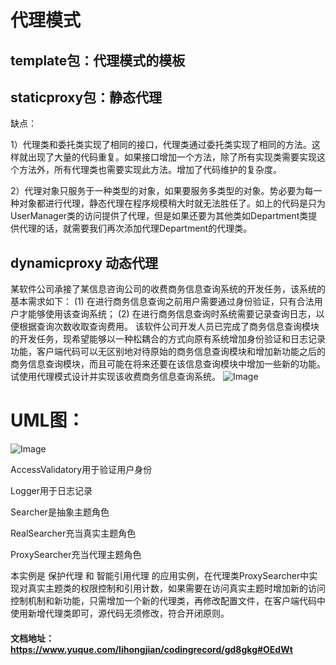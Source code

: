 # 代理模式​

## template包：代理模式的模板

## staticproxy包：静态代理
缺点：

1）代理类和委托类实现了相同的接口，代理类通过委托类实现了相同的方法。这样就出现了大量的代码重复。如果接口增加一个方法，除了所有实现类需要实现这个方法外，所有代理类也需要实现此方法。增加了代码维护的复杂度。

2）代理对象只服务于一种类型的对象，如果要服务多类型的对象。势必要为每一种对象都进行代理，静态代理在程序规模稍大时就无法胜任了。如上的代码是只为UserManager类的访问提供了代理，但是如果还要为其他类如Department类提供代理的话，就需要我们再次添加代理Department的代理类。
## dynamicproxy 动态代理
某软件公司承接了某信息咨询公司的收费商务信息查询系统的开发任务，该系统的基本需求如下： (1) 在进行商务信息查询之前用户需要通过身份验证，只有合法用户才能够使用该查询系统； (2) 在进行商务信息查询时系统需要记录查询日志，以便根据查询次数收取查询费用。 该软件公司开发人员已完成了商务信息查询模块的开发任务，现希望能够以一种松耦合的方式向原有系统增加身份验证和日志记录功能，客户端代码可以无区别地对待原始的商务信息查询模块和增加新功能之后的商务信息查询模块，而且可能在将来还要在该信息查询模块中增加一些新的功能。 试使用代理模式设计并实现该收费商务信息查询系统。
![Image](https://cdn.nlark.com/yuque/0/2020/png/1171730/1587980313152-7d4221b3-df84-498c-8930-43835f047cf6.png)

# UML图：
![Image](https://cdn.nlark.com/yuque/0/2020/png/1171730/1587980522239-e54f89fe-218a-4b66-9218-efc4a123da1a.png)

AccessValidatory用于验证用户身份

Logger用于日志记录

Searcher是抽象主题角色

RealSearcher充当真实主题角色

ProxySearcher充当代理主题角色

本实例是 保护代理 和 智能引用代理 的应用实例，在代理类ProxySearcher中实现对真实主题类的权限控制和引用计数，如果需要在访问真实主题时增加新的访问控制机制和新功能，只需增加一个新的代理类，再修改配置文件，在客户端代码中使用新增代理类即可，源代码无须修改，符合开闭原则。

#### 文档地址：https://www.yuque.com/lihongjian/codingrecord/gd8gkg#OEdWt